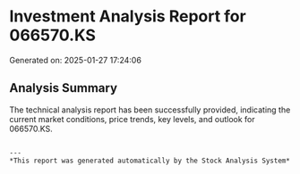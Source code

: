 # Investment Analysis Report for 066570.KS
Generated on: 2025-01-27 17:24:06

## Analysis Summary
The technical analysis report has been successfully provided, indicating the current market conditions, price trends, key levels, and outlook for 066570.KS.
```

---
*This report was generated automatically by the Stock Analysis System*
